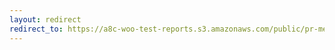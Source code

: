 ```yaml
---
layout: redirect
redirect_to: https://a8c-woo-test-reports.s3.amazonaws.com/public/pr-merge/38797/e2e/index.html
---
```

